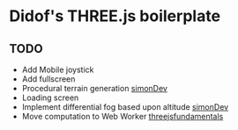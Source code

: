 # Didof's THREE.js boilerplate

## TODO

- Add Mobile joystick
- Add fullscreen
- Procedural terrain generation [simonDev](https://www.youtube.com/watch?v=hHGshzIXFWY&list=PLRL3Z3lpLmH3PNGZuDNf2WXnLTHpN9hXy)
- Loading screen
- Implement differential fog based upon altitude [simonDev](https://www.youtube.com/watch?v=k1zGz55EqfU)
- Move computation to Web Worker [threejsfundamentals](https://threejsfundamentals.org/threejs/lessons/threejs-offscreencanvas.html)
